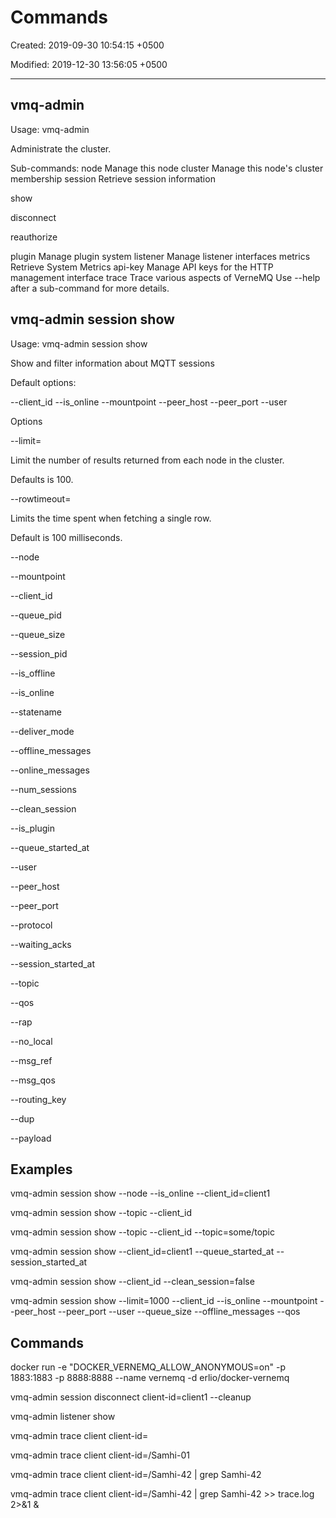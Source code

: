# Commands

Created: 2019-09-30 10:54:15 +0500

Modified: 2019-12-30 13:56:05 +0500

---

## vmq-admin

Usage: vmq-admin <sub-command>

Administrate the cluster.

Sub-commands:
node Manage this node
cluster Manage this node's cluster membership
session Retrieve session information

show

disconnect

reauthorize

plugin Manage plugin system
listener Manage listener interfaces
metrics Retrieve System Metrics
api-key Manage API keys for the HTTP management interface
trace Trace various aspects of VerneMQ
Use --help after a sub-command for more details.

## vmq-admin session show

Usage: vmq-admin session show

Show and filter information about MQTT sessions

Default options:

--client_id --is_online --mountpoint --peer_host --peer_port --user

Options

--limit=<NumberOfResults>

Limit the number of results returned from each node in the cluster.

Defaults is 100.

--rowtimeout=<NumberOfMilliseconds>

Limits the time spent when fetching a single row.

Default is 100 milliseconds.

--node

--mountpoint

--client_id

--queue_pid

--queue_size

--session_pid

--is_offline

--is_online

--statename

--deliver_mode

--offline_messages

--online_messages

--num_sessions

--clean_session

--is_plugin

--queue_started_at

--user

--peer_host

--peer_port

--protocol

--waiting_acks

--session_started_at

--topic

--qos

--rap

--no_local

--msg_ref

--msg_qos

--routing_key

--dup

--payload

## Examples

vmq-admin session show --node --is_online --client_id=client1

vmq-admin session show --topic --client_id

vmq-admin session show --topic --client_id --topic=some/topic

vmq-admin session show --client_id=client1 --queue_started_at --session_started_at

vmq-admin session show --client_id --clean_session=false

vmq-admin session show --limit=1000 --client_id --is_online --mountpoint --peer_host --peer_port --user --queue_size --offline_messages --qos

## Commands

docker run -e "DOCKER_VERNEMQ_ALLOW_ANONYMOUS=on" -p 1883:1883 -p 8888:8888 --name vernemq -d erlio/docker-vernemq

vmq-admin session disconnect client-id=client1 --cleanup

vmq-admin listener show

vmq-admin trace client client-id=<client-id>

vmq-admin trace client client-id=/Samhi-01

vmq-admin trace client client-id=/Samhi-42 | grep Samhi-42

vmq-admin trace client client-id=/Samhi-42 | grep Samhi-42 >> trace.log 2>&1 &
